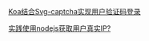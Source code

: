 [Koa结合Svg-captcha实现用户验证码登录](https://aiguangyuan.blog.csdn.net/article/details/101353687)

[实践使用nodejs获取用户真实IP?](http://t.zoukankan.com/walkermag-p-13281852.html)


